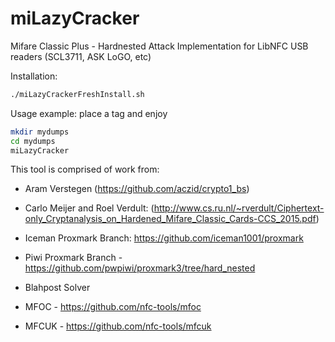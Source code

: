 # miLazyCracker
Mifare Classic Plus - Hardnested Attack Implementation for LibNFC USB readers (SCL3711, ASK LoGO, etc)

Installation:
```bash
./miLazyCrackerFreshInstall.sh
```

Usage example: place a tag and enjoy
```bash
mkdir mydumps
cd mydumps
miLazyCracker
```

This tool is comprised of work from:
-  Aram Verstegen (https://github.com/aczid/crypto1_bs) 

-  Carlo Meijer and Roel Verdult: (http://www.cs.ru.nl/~rverdult/Ciphertext-only_Cryptanalysis_on_Hardened_Mifare_Classic_Cards-CCS_2015.pdf)

-  Iceman Proxmark Branch: https://github.com/iceman1001/proxmark

-  Piwi Proxmark Branch - https://github.com/pwpiwi/proxmark3/tree/hard_nested

-  Blahpost Solver

-  MFOC - https://github.com/nfc-tools/mfoc

-  MFCUK - https://github.com/nfc-tools/mfcuk


